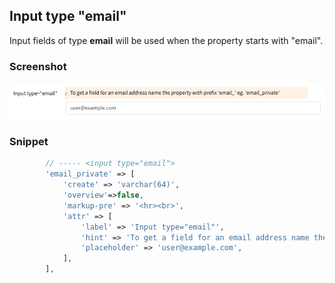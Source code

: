 ## Input type "email"

Input fields of type **email** will be used when the property starts with "email".

### Screenshot

![alt text](../../../images/input_email.png)

### Snippet

```php
        // ----- <input type="email">
        'email_private' => [
            'create' => 'varchar(64)', 
            'overview'=>false,
            'markup-pre' => '<hr><br>',
            'attr' => [
                'label' => 'Input type="email"',
                'hint' => 'To get a field for an email address name the property with prefix \'email_\' eg. \'email_private\'',
                'placeholder' => 'user@example.com',
            ],
        ],
```

